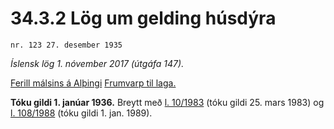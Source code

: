 # 34.3.2 Lög um gelding húsdýra

`nr. 123 27. desember 1935`

_Íslensk lög 1. nóvember 2017 (útgáfa 147)._

[Ferill málsins á Alþingi](https://www.althingi.is/thingstorf/thingmalalistar-eftir-thingum/ferill/?ltg=49&mnr=111)
[Frumvarp til laga.](https://www.althingi.is/altext/49/s/pdf/0245.pdf)

**Tóku gildi 1. janúar 1936.**
Breytt með
[l. 10/1983](https://althingi.is/altext/stjtnr.html#1983010) (tóku gildi 25. mars 1983) og
[l. 108/1988](https://althingi.is/altext/stjt/1988.108.html) (tóku gildi 1. jan. 1989).


